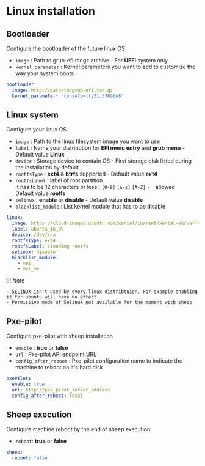 # Linux installation

## Bootloader

Configure the bootloader of the future linux OS

* `image` : Path to grub-efi.tar.gz archive - For **UEFI** system only
* `kernel_parameter` : Kernel parameters you want to add to customize the way your system boots

```yaml
bootloader:
  image: http://path/to/grub-efi.tar.gz
  kernel_parameter: 'console=ttyS1,57600n8'

```

## Linux system

Configure your linux OS

* `image` : Path to the linux filesystem image you want to use
* `label` : Name your distribution for **EFI menu entry** and **grub menu** - Default value **Linux**
* `device` : Storage device to contain OS - First storage disk listed during the installation by default
* `rootfsType` : **ext4** & **btrfs** supported - Default value **ext4**
* `rootfsLabel` : label of root partition   
 It has to be 12 characters or less : `[0-9]`  `[a-z]` `[A-Z]` `-`  `_` allowed   
 Default value **rootfs**
* `selinux` : **enable** or **disable** - Default value **disable**
* `blacklist_module` : List kernel module that has to be disable

```yaml
linux:
  image: https://cloud-images.ubuntu.com/xenial/current/xenial-server-cloudimg-amd64-disk1.img
  label: ubuntu_16_09
  device: /dev/sda
  rootfsType: ext4
  rootfsLabel: cloudimg-rootfs
  selinux: disable
  blacklist_module:
    - mei
    - mei_me

```

!!! Note

    - SELINUX isn't used by every linux distribtuion. For example enabling it for ubuntu will have no effect
    - Permissive mode of Selinux not available for the moment with sheep

## Pxe-pilot

Configure pxe-pilot with sheep installation

* `enable` : **true** or **false**
* `url` : Pxe-pilot API endpoint URL
* `config_after_reboot` : Pxe-pilot configuration name to indicate the machine to reboot on it's hard disk

```yaml
pxePilot:
  enable: true
  url: http://pxe_pilot_server_address
  config_after_reboot: local

```

## Sheep execution

Configure machine reboot by the end of sheep execution.

* `reboot`: **true** or **false**

```yaml
sheep:
  reboot: false
```
